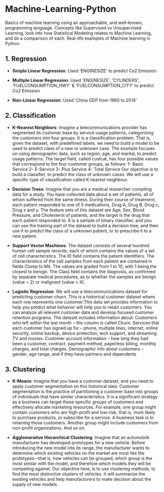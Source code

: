 # Machine-Learning-Python
Basics of machine learning using an approachable, and well-known, programming language. Concepts like Supervised vs Unsupervised Learning, look into how Statistical Modeling relates to Machine Learning, and do a comparison of each. Real-life examples of Machine learning in Python 

## 1. Regression
- **Simple Linear Regression**:  Used 'ENGINESIZE' to predict Co2 Emission

- **Multiple Linear Regression**:  Used 'ENGINESIZE', 'CYLINDERS', 'FUELCONSUMPTION_HWY' & 'FUELCONSUMPTION_CITY' to predict Co2 Emission

- **Non-Linear Regression**:  Used 'China GDP from 1960 to 2014'

## 2. Classification
- **K-Nearest Neighbors**: Imagine a telecommunications provider has segmented its customer base by service usage patterns, categorizing the customers into four groups. It is a classification problem. That is, given the dataset, with predefined labels, we need to build a model to be used to predict class of a new or unknown case. The example focuses on using demographic data, such as region, age, and marital, to predict usage patterns. The target field, called custcat, has four possible values that correspond to the four customer groups, as follows: 1- Basic Service 2- E-Service 3- Plus Service 4- Total Service Our objective is to build a classifier, to predict the class of unknown cases. We will use a specific type of classification called K nearest neighbour.

- **Decision Trees**: Imagine that you are a medical researcher compiling data for a study. You have collected data about a set of patients, all of whom suffered from the same illness. During their course of treatment, each patient responded to one of 5 medications, Drug A, Drug B, Drug c, Drug x and y. The feature sets of this dataset are Age, Sex, Blood Pressure, and Cholesterol of patients, and the target is the drug that each patient responded to. It is a sample of binary classifier, and you can use the training part of the dataset to build a decision tree, and then use it to predict the class of a unknown patient, or to prescribe it to a new patient.

- **Support Vector Machines**:  The dataset consists of several hundred human cell sample records, each of which contains the values of a set of cell characteristics. The ID field contains the patient identifiers. The characteristics of the cell samples from each patient are contained in fields Clump to Mit. The values are graded from 1 to 10, with 1 being the closest to benign. The Class field contains the diagnosis, as confirmed by separate medical procedures, as to whether the samples are benign (value = 2) or malignant (value = 4).

- **Logistic Regression**: We will use a telecommunications dataset for predicting customer churn. This is a historical customer dataset where each row represents one customer.This data set provides information to help you predict what behavior will help you to retain customers. You can analyze all relevant customer data and develop focused customer retention programs. The dataset includes information about: Customers who left within the last month – the column is called Churn. Services that each customer has signed up for – phone, multiple lines, internet, online security, online backup, device protection, tech support, and streaming TV and movies. Customer account information – how long they had been a customer, contract, payment method, paperless billing, monthly charges, and total charges. Demographic info about customers – gender, age range, and if they have partners and dependents


## 3. Clustering
- **K-Means**: Imagine that you have a customer dataset, and you need to apply customer segmentation on this historical data. Customer segmentation is the practice of partitioning a customer base into groups of individuals that have similar characteristics. It is a significant strategy as a business can target these specific groups of customers and effectively allocate marketing resources. For example, one group might contain customers who are high-profit and low-risk, that is, more likely to purchase products, or subscribe for a service. A business task is to retaining those customers. Another group might include customers from non-profit organizations. And so on.

- **Agglomerative Hierarchical Clustering**: Imagine that an automobile manufacturer has developed prototypes for a new vehicle. Before introducing the new model into its range, the manufacturer wants to determine which existing vehicles on the market are most like the prototypes--that is, how vehicles can be grouped, which group is the most similar with the model, and therefore which models they will be competing against. Our objective here, is to use clustering methods, to find the most distinctive clusters of vehicles. It will summarize the existing vehicles and help manufacturers to make decision about the supply of new models.

